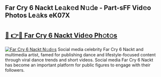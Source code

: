 ## Far Cry 6 Nackt Le𝚊k𝚎d N𝚞𝚍e - Part-sFF Vid𝚎o Photos Le𝚊ks eK07X

# <h2><a href="http://fbaikoh.evod.top/?m=Far+Cry+6+Nackt">🔗 👉🔴 Far Cry 6 Nackt Vid𝚎o Ph𝚘t𝚘s</a></h2>

[![Far Cry 6 Nackt N𝚞d𝚎s](https://i.imgur.com/8V9OHl7.gif)](http://fbaikoh.evod.top/?m=Far+Cry+6+Nackt)
Social media celebrity Far Cry 6 Nackt and multimedia artist, famed for publishing dance and lifestyle-focused content through viral dance trends and short videos. Social media Far Cry 6 Nackt has become an important platform for public figures to engage with their followers. 
